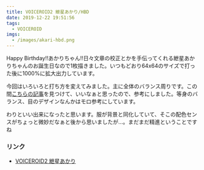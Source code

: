 ```yaml
---
title: VOICEROID2 紲星あかり/HBD
date: 2019-12-22 19:51:56
tags:
  - VOICEROID
imgs:
  - /images/akari-hbd.png
---
```


Happy Birthday!!あかりちゃん!!日々文章の校正とかを手伝ってくれる紲星あかりちゃんのお誕生日なので1枚描きました。いつもどおり64x64のサイズで打った後に1000%に拡大出力しています。  

今回はいろいろと打ち方を変えてみました。主に全体のバランス周りです。この間[こちらの記事](https://originalnews.nico/224557?ref=video_watch_html5_marquee)を見つけて、いいなぁと思ったので、参考にしました。等身のバランス、目のデザインなんかはモロ参考にしています。

わりといい出来になったと思います。服が背景と同化していて、そこの配色センスがちょっと微妙だなぁと後から思いましたが…。まだまだ精進ということですね

### リンク
- [VOICEROID2 紲星あかり](https://www.ah-soft.com/voiceroid/akari/)
